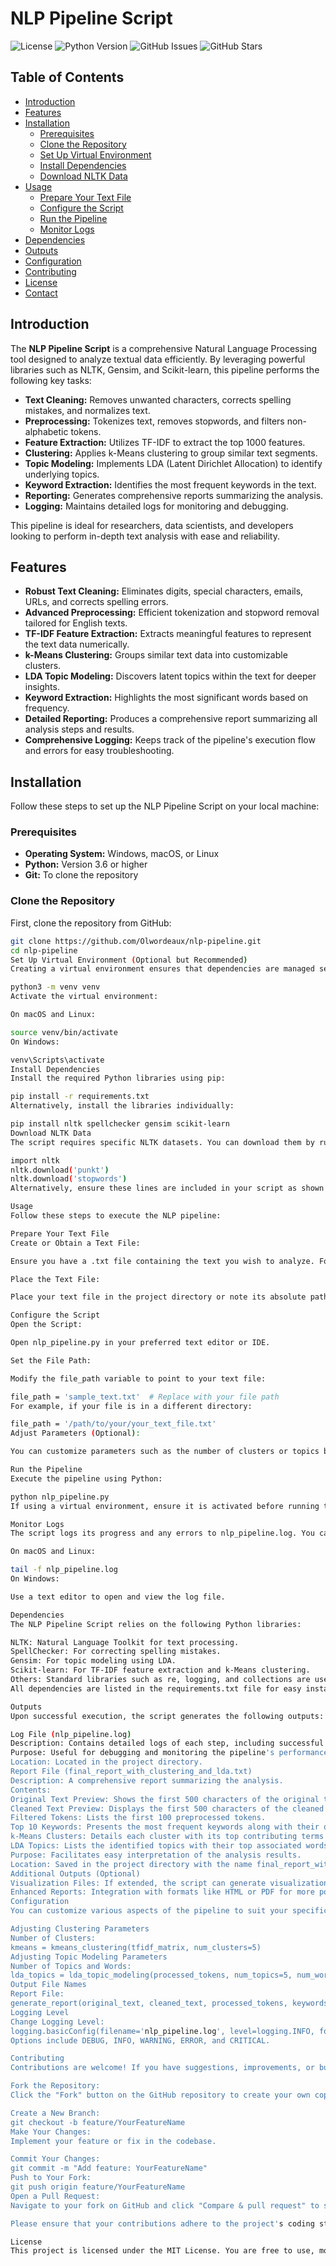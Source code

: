 # NLP Pipeline Script

![License](https://img.shields.io/badge/license-MIT-blue.svg)
![Python Version](https://img.shields.io/badge/python-3.6%2B-blue.svg)
![GitHub Issues](https://img.shields.io/github/issues/Olwordeaux/nlp-pipeline.svg)
![GitHub Stars](https://img.shields.io/github/stars/Olwordeaux/nlp-pipeline.svg)

## Table of Contents

- [Introduction](#introduction)
- [Features](#features)
- [Installation](#installation)
  - [Prerequisites](#prerequisites)
  - [Clone the Repository](#clone-the-repository)
  - [Set Up Virtual Environment](#set-up-virtual-environment)
  - [Install Dependencies](#install-dependencies)
  - [Download NLTK Data](#download-nltk-data)
- [Usage](#usage)
  - [Prepare Your Text File](#prepare-your-text-file)
  - [Configure the Script](#configure-the-script)
  - [Run the Pipeline](#run-the-pipeline)
  - [Monitor Logs](#monitor-logs)
- [Dependencies](#dependencies)
- [Outputs](#outputs)
- [Configuration](#configuration)
- [Contributing](#contributing)
- [License](#license)
- [Contact](#contact)

## Introduction

The **NLP Pipeline Script** is a comprehensive Natural Language Processing tool designed to analyze textual data efficiently. By leveraging powerful libraries such as NLTK, Gensim, and Scikit-learn, this pipeline performs the following key tasks:

- **Text Cleaning:** Removes unwanted characters, corrects spelling mistakes, and normalizes text.
- **Preprocessing:** Tokenizes text, removes stopwords, and filters non-alphabetic tokens.
- **Feature Extraction:** Utilizes TF-IDF to extract the top 1000 features.
- **Clustering:** Applies k-Means clustering to group similar text segments.
- **Topic Modeling:** Implements LDA (Latent Dirichlet Allocation) to identify underlying topics.
- **Keyword Extraction:** Identifies the most frequent keywords in the text.
- **Reporting:** Generates comprehensive reports summarizing the analysis.
- **Logging:** Maintains detailed logs for monitoring and debugging.

This pipeline is ideal for researchers, data scientists, and developers looking to perform in-depth text analysis with ease and reliability.

## Features

- **Robust Text Cleaning:** Eliminates digits, special characters, emails, URLs, and corrects spelling errors.
- **Advanced Preprocessing:** Efficient tokenization and stopword removal tailored for English texts.
- **TF-IDF Feature Extraction:** Extracts meaningful features to represent the text data numerically.
- **k-Means Clustering:** Groups similar text data into customizable clusters.
- **LDA Topic Modeling:** Discovers latent topics within the text for deeper insights.
- **Keyword Extraction:** Highlights the most significant words based on frequency.
- **Detailed Reporting:** Produces a comprehensive report summarizing all analysis steps and results.
- **Comprehensive Logging:** Keeps track of the pipeline's execution flow and errors for easy troubleshooting.

## Installation

Follow these steps to set up the NLP Pipeline Script on your local machine:

### Prerequisites

- **Operating System:** Windows, macOS, or Linux
- **Python:** Version 3.6 or higher
- **Git:** To clone the repository

### Clone the Repository

First, clone the repository from GitHub:

```bash
git clone https://github.com/Olwordeaux/nlp-pipeline.git
cd nlp-pipeline
Set Up Virtual Environment (Optional but Recommended)
Creating a virtual environment ensures that dependencies are managed separately from other projects.

python3 -m venv venv
Activate the virtual environment:

On macOS and Linux:

source venv/bin/activate
On Windows:

venv\Scripts\activate
Install Dependencies
Install the required Python libraries using pip:

pip install -r requirements.txt
Alternatively, install the libraries individually:

pip install nltk spellchecker gensim scikit-learn
Download NLTK Data
The script requires specific NLTK datasets. You can download them by running the following commands in a Python shell:

import nltk
nltk.download('punkt')
nltk.download('stopwords')
Alternatively, ensure these lines are included in your script as shown in the Usage section.

Usage
Follow these steps to execute the NLP pipeline:

Prepare Your Text File
Create or Obtain a Text File:

Ensure you have a .txt file containing the text you wish to analyze. For example, sample_text.txt.

Place the Text File:

Place your text file in the project directory or note its absolute path for configuration.

Configure the Script
Open the Script:

Open nlp_pipeline.py in your preferred text editor or IDE.

Set the File Path:

Modify the file_path variable to point to your text file:

file_path = 'sample_text.txt'  # Replace with your file path
For example, if your file is in a different directory:

file_path = '/path/to/your/your_text_file.txt'
Adjust Parameters (Optional):

You can customize parameters such as the number of clusters or topics by modifying the corresponding function calls at the end of the script.

Run the Pipeline
Execute the pipeline using Python:

python nlp_pipeline.py
If using a virtual environment, ensure it is activated before running the script.

Monitor Logs
The script logs its progress and any errors to nlp_pipeline.log. You can monitor this file in real-time using the following command:

On macOS and Linux:

tail -f nlp_pipeline.log
On Windows:

Use a text editor to open and view the log file.

Dependencies
The NLP Pipeline Script relies on the following Python libraries:

NLTK: Natural Language Toolkit for text processing.
SpellChecker: For correcting spelling mistakes.
Gensim: For topic modeling using LDA.
Scikit-learn: For TF-IDF feature extraction and k-Means clustering.
Others: Standard libraries such as re, logging, and collections are used for regular expressions, logging, and data handling respectively.
All dependencies are listed in the requirements.txt file for easy installation.

Outputs
Upon successful execution, the script generates the following outputs:

Log File (nlp_pipeline.log)
Description: Contains detailed logs of each step, including successful completions and any errors encountered.
Purpose: Useful for debugging and monitoring the pipeline's performance.
Location: Located in the project directory.
Report File (final_report_with_clustering_and_lda.txt)
Description: A comprehensive report summarizing the analysis.
Contents:
Original Text Preview: Shows the first 500 characters of the original text.
Cleaned Text Preview: Displays the first 500 characters of the cleaned text.
Filtered Tokens: Lists the first 100 preprocessed tokens.
Top 10 Keywords: Presents the most frequent keywords along with their occurrence counts.
k-Means Clusters: Details each cluster with its top contributing terms based on TF-IDF features.
LDA Topics: Lists the identified topics with their top associated words.
Purpose: Facilitates easy interpretation of the analysis results.
Location: Saved in the project directory with the name final_report_with_clustering_and_lda.txt.
Additional Outputs (Optional)
Visualization Files: If extended, the script can generate visualizations such as word clouds or cluster plots.
Enhanced Reports: Integration with formats like HTML or PDF for more polished reports.
Configuration
You can customize various aspects of the pipeline to suit your specific needs:

Adjusting Clustering Parameters
Number of Clusters:
kmeans = kmeans_clustering(tfidf_matrix, num_clusters=5)
Adjusting Topic Modeling Parameters
Number of Topics and Words:
lda_topics = lda_topic_modeling(processed_tokens, num_topics=5, num_words=10)
Output File Names
Report File:
generate_report(original_text, cleaned_text, processed_tokens, keywords, kmeans, feature_names, lda_topics, output_file='your_report_name.txt')
Logging Level
Change Logging Level:
logging.basicConfig(filename='nlp_pipeline.log', level=logging.INFO, format='%(asctime)s:%(levelname)s:%(message)s')
Options include DEBUG, INFO, WARNING, ERROR, and CRITICAL.

Contributing
Contributions are welcome! If you have suggestions, improvements, or bug fixes, please follow these steps:

Fork the Repository:
Click the "Fork" button on the GitHub repository to create your own copy.

Create a New Branch:
git checkout -b feature/YourFeatureName
Make Your Changes:
Implement your feature or fix in the codebase.

Commit Your Changes:
git commit -m "Add feature: YourFeatureName"
Push to Your Fork:
git push origin feature/YourFeatureName
Open a Pull Request:
Navigate to your fork on GitHub and click "Compare & pull request" to submit your changes for review.

Please ensure that your contributions adhere to the project's coding standards and include appropriate tests.

License
This project is licensed under the MIT License. You are free to use, modify, and distribute this software as per the terms of the license.

